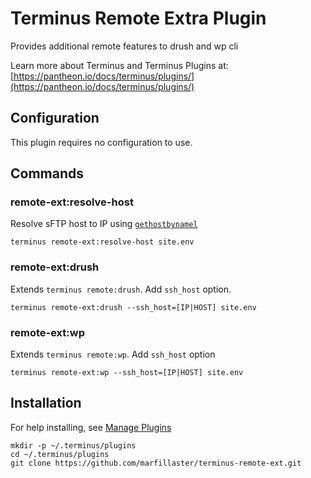 # Terminus Remote Extra Plugin

Provides additional remote features to drush and wp cli

Learn more about Terminus and Terminus Plugins at:
[https://pantheon.io/docs/terminus/plugins/](https://pantheon.io/docs/terminus/plugins/)

## Configuration

This plugin requires no configuration to use.

## Commands

### remote-ext:resolve-host

Resolve sFTP host to IP using [`gethostbynamel`](https://www.php.net/manual/en/function.gethostbynamel.php)
```
terminus remote-ext:resolve-host site.env
```


### remote-ext:drush

Extends `terminus remote:drush`. Add `ssh_host` option.
```
terminus remote-ext:drush --ssh_host=[IP|HOST] site.env
```

### remote-ext:wp

Extends `terminus remote:wp`. Add `ssh_host` option
```
terminus remote-ext:wp --ssh_host=[IP|HOST] site.env
```


## Installation
For help installing, see [Manage Plugins](https://pantheon.io/docs/terminus/plugins/)
```
mkdir -p ~/.terminus/plugins
cd ~/.terminus/plugins
git clone https://github.com/marfillaster/terminus-remote-ext.git
```
